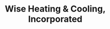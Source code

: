 ---
title: "Wise Heating & Cooling, Incorporated"
url: /west-branch/wise-heating-und-cooling-incorporated/
shop: Allgemein
---
